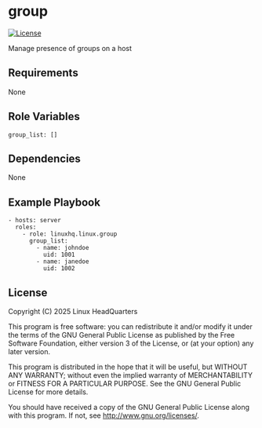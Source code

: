 # group

[![License](https://img.shields.io/badge/license-GPLv3-lightgreen)](https://www.gnu.org/licenses/gpl-3.0.en.html#license-text)

Manage presence of groups on a host

## Requirements

None

## Role Variables

    group_list: []

## Dependencies

None

## Example Playbook

    - hosts: server
      roles:
        - role: linuxhq.linux.group
          group_list:
            - name: johndoe
              uid: 1001
            - name: janedoe
              uid: 1002

## License

Copyright (C) 2025 Linux HeadQuarters

This program is free software: you can redistribute it and/or modify
it under the terms of the GNU General Public License as published by
the Free Software Foundation, either version 3 of the License, or
(at your option) any later version.

This program is distributed in the hope that it will be useful,
but WITHOUT ANY WARRANTY; without even the implied warranty of
MERCHANTABILITY or FITNESS FOR A PARTICULAR PURPOSE. See the
GNU General Public License for more details.

You should have received a copy of the GNU General Public License
along with this program. If not, see <http://www.gnu.org/licenses/>.
